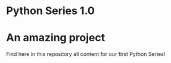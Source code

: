 # Python Series 1.0
# An amazing project
Find here in this repository all content for our first Python Series!
